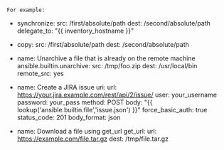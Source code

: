 ```

For example:
```
- synchronize:
   src: /first/absolute/path
   dest: /second/absolute/path
   delegate_to: "{{ inventory_hostname }}"

- copy:
   src: /first/absolute/path
   dest: /second/absolute/path


- name: Unarchive a file that is already on the remote machine
  ansible.builtin.unarchive:
    src: /tmp/foo.zip
    dest: /usr/local/bin
    remote_src: yes


- name: Create a JIRA issue
  uri:
    url: https://your.jira.example.com/rest/api/2/issue/
    user: your_username
    password: your_pass
    method: POST
    body: "{{ lookup('ansible.builtin.file','issue.json') }}"
    force_basic_auth: true
    status_code: 201
    body_format: json


- name: Download a file using get_url
  get_url:
    url: https://example.com/file.tar.gz
    dest: /tmp/file.tar.gz

```


```

